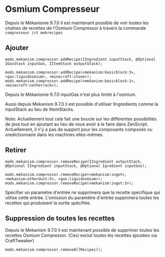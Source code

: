 # Osmium Compresseur

Depuis le Mékanisme 9.7.0 il est maintenant possible de voir toutes les chaînes de recettes de l'Osmium Compressor à travers la commande `compresseur /ct mekrecipes`

## Ajouter

```zenscript
mods.mekanism.compressor.addRecipe(IIngredient inputStack, @Optional IGasStack inputGas, IItemStack outputStack);

mods.mekanism.compressor.addRecipe(<mekanism:basicblock:3>, <gas:liquidosmium>, <minecraft:stone>);
mods.mekanism.compressor.addRecipe(<mekanism:basicblock:1>, <minecraft:netherrack>);
```

Depuis le Mékanisme 9.7.0 inputGas n'est plus limité à l'osmium.

Aussi depuis Mekanism 9.7.0 il est possible d'utiliser IIngredients comme la inputStack au lieu de IItemStacks.

Note: Actuellement tout cela fait une boucle sur les différentes possibilités de java tout en ajoutant au lieu de vous avoir à le faire dans ZenScript. Actuellement, il n'y a pas de support pour les composants composés ou oredictionnaire dans les machines elles-mêmes.

## Retirer

```zenscript
mods.mekanism.compressor.removeRecipe(IIngredient outputStack, @Optional IIngredient inputStack, @Optional Igredient inputGas);

mods.mekanism.compressor.removeRecipe(<mekanism:ingot>, <mekanism:otherdust:5>, <gas:liquidosmium>);
mods.mekanism.compressor.removeRecipe(<mekanism:ingot:3>);
```

Spécifier un paramètre d'entrée ne supprimera que la recette spécifique qui utilise cette entrée. L'omission du paramètre d'entrée supprimera toutes les recettes qui produisent la sortie spécifiée.

## Suppression de toutes les recettes

Depuis le Mekanism 9.7.0 il est maintenant possible de supprimer toutes les recettes Osmium Compressor. (Ceci exclut toutes les recettes ajoutées via CraftTweaker)

```zenscript
mods.mekanism.compressor.removeAllRecipes();
```